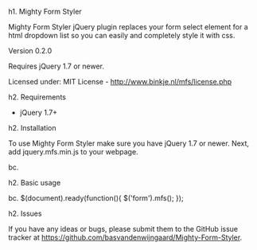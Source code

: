 h1. Mighty Form Styler

Mighty Form Styler jQuery plugin replaces your form select element for a html dropdown list so you can easily and completely style it with css.

Version 0.2.0

Requires jQuery 1.7 or newer.

Licensed under:
MIT License - http://www.binkje.nl/mfs/license.php

h2. Requirements

* jQuery 1.7+

h2. Installation

To use Mighty Form Styler make sure you have jQuery 1.7 or newer. Next, add jquery.mfs.min.js to your webpage.

bc. <script type="text/javascript" src="jquery.mfs.min.js"></script>

h2. Basic usage

bc. $(document).ready(function(){
		$('form').mfs();
	});

h2. Issues

If you have any ideas or bugs, please submit them to the GitHub issue tracker at https://github.com/basvandenwijngaard/Mighty-Form-Styler.